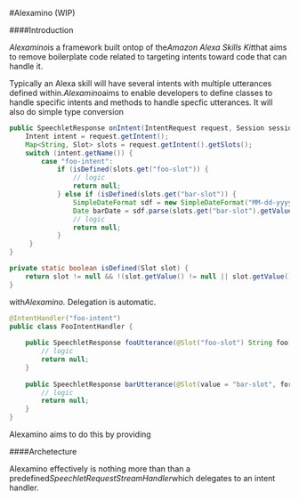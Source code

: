 #Alexamino (WIP)

####Introduction
<p><i>Alexamino</i>is a framework built ontop of the<i>Amazon Alexa Skills Kit</i>that aims to remove boilerplate code related to targeting intents toward code that can handle it.</p>
<p>Typically an Alexa skill will have several intents with multiple utterances defined within.<i>Alexamino</i>aims to enable developers to define classes to handle specific intents and methods to handle specfic utterances. It will also
do simple type conversion </p>

```java
public SpeechletResponse onIntent(IntentRequest request, Session session) throws SpeechletException {
    Intent intent = request.getIntent();
    Map<String, Slot> slots = request.getIntent().getSlots();
    switch (intent.getName()) {
        case "foo-intent":
            if (isDefined(slots.get("foo-slot")) {
                // logic
                return null;
            } else if (isDefined(slots.get("bar-slot")) {
                SimpleDateFormat sdf = new SimpleDateFormat("MM-dd-yyyy");
                Date barDate = sdf.parse(slots.get("bar-slot").getValue());
                // logic
                return null;
            }
     }
}

private static boolean isDefined(Slot slot) {
    return slot != null && !(slot.getValue() != null || slot.getValue().isEmpty());
}
```
<p>with<i>Alexamino.</i> Delegation is automatic.</p>

```java
@IntentHandler("foo-intent")
public class FooIntentHandler {
    
    public SpeechletResponse fooUtterance(@Slot("foo-slot") String foo) {
        // logic
        return null;
    }
    
    public SpeechletResponse barUtterance(@Slot(value = "bar-slot", format="MM-dd-yyyy") Date barDate) {
        // logic
        return null;
    }
}
```
<p>Alexamino aims to do this by providing </p>

####Archetecture

Alexamino effectively is nothing more than than a predefined<i>SpeechletRequestStreamHandler</i>which delegates to an intent handler.

